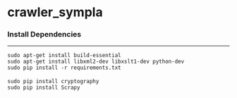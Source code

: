# crawler_sympla

### Install Dependencies
---------------------------------------

```sudo apt-get install build-essential```
<br>
```sudo apt-get install libxml2-dev libxslt1-dev python-dev```
<br>
```sudo pip install -r requirements.txt```
<br>	
```sudo pip install cryptography```
<br>
```sudo pip install Scrapy```


